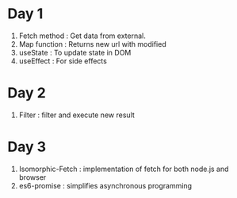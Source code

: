 # Day 1

1. Fetch method : Get data from external.
2. Map function : Returns new url with modified
3. useState : To update state in DOM
4. useEffect : For side effects

# Day 2

1. Filter : filter and execute new result

# Day 3

1. Isomorphic-Fetch : implementation of fetch for both node.js and browser
2. es6-promise : simplifies asynchronous programming
